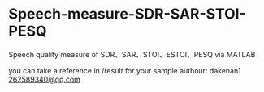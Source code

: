 # Speech-measure-SDR-SAR-STOI-PESQ
Speech quality measure of SDR、SAR、STOI、ESTOI、PESQ via MATLAB

you can take a reference in /result for your sample
authour: dakenan1   262589340@qq.com
